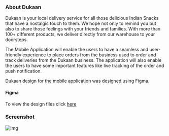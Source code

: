 ### About Dukaan  

Dukaan is your local delivery service for all those delicious Indian Snacks that have a nostalgic touch to them. We hope not only to remind you but also to share those feelings with your friends and families. With more than 100+ different products, we deliver directly from our warehouse to your doorsteps.

The Mobile Application will enable the users to have a seamless and user-friendly experience to place orders from the business used to order and track deliveries from the Dukaan business. The application will also enable the users to have some important features like live tracking of the order and push notification.


Dukaan design for the mobile application was designed using Figma. 

#### Figma 
To view the design files click [here](https://www.figma.com/file/A7Kq8fuk9H9bosauxWkYCs/Untitled?node-id=0%3A1&t=LdbZa4BykL3u0R1t-1)

### Screenshot

![img](https://postimg.cc/F17TsYZc)
